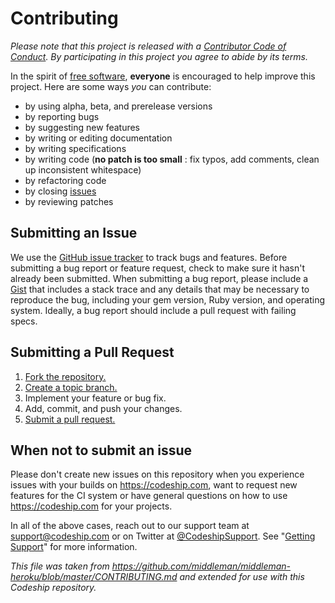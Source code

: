 # Contributing

*Please note that this project is released with a [Contributor Code of Conduct](CODE_OF_CONDUCT.md). By participating in this project you agree to abide by its terms.*

In the spirit of [free software][free-sw], **everyone** is encouraged to help improve this project. Here are some ways *you* can contribute:

* by using alpha, beta, and prerelease versions
* by reporting bugs
* by suggesting new features
* by writing or editing documentation
* by writing specifications
* by writing code (**no patch is too small** : fix typos, add comments, clean up inconsistent whitespace)
* by refactoring code
* by closing [issues][]
* by reviewing patches

## Submitting an Issue
We use the [GitHub issue tracker][issues] to track bugs and features. Before submitting a bug report or feature request, check to make sure it hasn't already been submitted. When submitting a bug report, please include a [Gist][] that includes a stack trace and any details that may be necessary to reproduce the bug, including your gem version, Ruby version, and operating system. Ideally, a bug report should include a pull request with failing specs.

## Submitting a Pull Request
1. [Fork the repository.][fork]
2. [Create a topic branch.][branch]
3. Implement your feature or bug fix.
4. Add, commit, and push your changes.
5. [Submit a pull request.][pr]

## When not to submit an issue

Please don't create new issues on this repository when you experience issues with your builds on https://codeship.com, want to request new features for the CI system or have general questions on how to use https://codeship.com for your projects.

In all of the above cases, reach out to our support team at [support@codeship.com](mailto:support@codeship.com) or on Twitter at [@CodeshipSupport](https://twitter.com/CodeshipSupport). See "[Getting Support](SUPPORT.md)" for more information.

*This file was taken from https://github.com/middleman/middleman-heroku/blob/master/CONTRIBUTING.md and extended for use with this Codeship repository.*

[free-sw]: http://www.fsf.org/licensing/essays/free-sw.html
[issues]: https://github.com/codeship/scripts/issues
[gist]: https://gist.github.com/
[fork]: http://help.github.com/fork-a-repo/
[branch]: http://learn.github.com/p/branching.html
[pr]: http://help.github.com/send-pull-requests/
